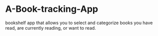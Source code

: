 # A-Book-tracking-App
 bookshelf app that allows you to select and categorize books you have read, are currently reading, or want to read. 
